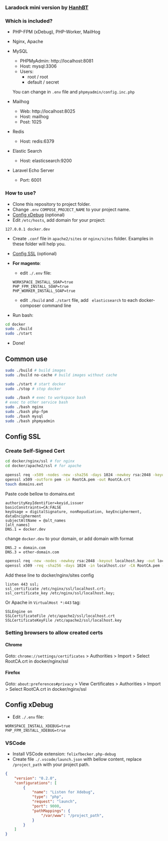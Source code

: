 ### Laradock mini version by [HanhBT](https://github.com/buihanh2304/docker)

### Which is included?

- PHP-FPM (xDebug), PHP-Worker, MailHog

- Nginx, Apache

- MySQL
    - PHPMyAdmin: http://localhost:8081
    - Host: mysql:3306
    - Users:
        - root / root
        - default / secret

    You can change in `.env` file and `phpmyadmin/config.inc.php`

- Mailhog
    - Web: http://localhost:8025
    - Host: mailhog
    - Post: 1025

- Redis
    - Host: redis:6379

- Elastic Search
    - Host: elasticsearch:9200

- Laravel Echo Server
    - Port: 6001

### How to use?
- Clone this repository to project folder.
- Change `.env` `COMPOSE_PROJECT_NAME` to your project name.
- [Config xDebug](#config-xdebug) (optional)
- Edit `/etc/hosts`, add domain for your project:
```
127.0.0.1 docker.dev
```
- Create `.conf` file in `apache2/sites` or `nginx/sites` folder. Examples in these folder will help you.
- [Config SSL](#config-ssl) (optional)

- **For magento**:
    - edit `./.env` file:
    ```
    WORKSPACE_INSTALL_SOAP=true
    PHP_FPM_INSTALL_SOAP=true
    PHP_WORKER_INSTALL_SOAP=true
    ```
    - edit `./build` and `./start` file, add ` elasticsearch` to each docker-composer command line
- Run bash:
```bash
cd docker
sudo ./build
sudo ./start
```
- Done!

## Common use
```bash
sudo ./build # build images
sudo ./build no-cache # build images without cache

sudo ./start # start docker
sudo ./stop # stop docker

sudo ./bash # exec to workspace bash
# exec to other service bash
sudo ./bash nginx
sudo ./bash php-fpm
sudo ./bash mysql
sudo ./bash phpmyadmin
```

## Config SSL

### Create Self-Signed Cert
```bash
cd docker/nginx/ssl # for nginx
cd docker/apache2/ssl # for apache

openssl req -x509 -nodes -new -sha256 -days 1024 -newkey rsa:2048 -keyout RootCA.key -out RootCA.pem -subj "/C=US/CN=Local-Root-CA"
openssl x509 -outform pem -in RootCA.pem -out RootCA.crt
touch domains.ext
```
Paste code bellow to domains.ext
```
authorityKeyIdentifier=keyid,issuer
basicConstraints=CA:FALSE
keyUsage = digitalSignature, nonRepudiation, keyEncipherment, dataEncipherment
subjectAltName = @alt_names
[alt_names]
DNS.1 = docker.dev
```
change `docker.dev` to your domain, or add domain with format
```
DNS.2 = domain.com
DNS.3 = other-domain.com
```
```bash
openssl req -new -nodes -newkey rsa:2048 -keyout localhost.key -out localhost.csr -subj "/C=US/ST=YourState/L=YourCity/O=Example-Certificates/CN=localhost"
openssl x509 -req -sha256 -days 1024 -in localhost.csr -CA RootCA.pem -CAkey RootCA.key -CAcreateserial -extfile domains.ext -out localhost.crt
```
Add these line to docker/nginx/sites config
```
listen 443 ssl;
ssl_certificate /etc/nginx/ssl/localhost.crt;
ssl_certificate_key /etc/nginx/ssl/localhost.key;
```
Or Apache in `VirtualHost *:443` tag:
```
SSLEngine on
SSLCertificateFile /etc/apache2/ssl/localhost.crt
SSLCertificateKeyFile /etc/apache2/ssl/localhost.key
```

### Setting browsers to allow created certs
#### Chrome
Goto: `chrome://settings/certificates` > Authorities > Import > Select RootCA.crt in docker/nginx/ssl
#### Firefox
Goto: `about:preferences#privacy` > View Certificates > Authorities > Import > Select RootCA.crt in docker/nginx/ssl

## Config xDebug
- Edit `./.env` file:
```
WORKSPACE_INSTALL_XDEBUG=true
PHP_FPM_INSTALL_XDEBUG=true
```
### VSCode
- Install VSCode extension: `felixfbecker.php-debug`
- Create file `./.vscode/launch.json` with bellow content, replace `/project_path` with your project path.
```json
{
    "version": "0.2.0",
    "configurations": [
        {
            "name": "Listen for Xdebug",
            "type": "php",
            "request": "launch",
            "port": 9000,
            "pathMappings": {
                "/var/www": "/project_path",
            }
        }
    ]
}
```
